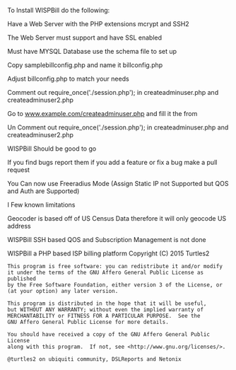 To Install WISPBill do the following:

Have a Web Server with the PHP extensions mcrypt and SSH2

The Web Server must support and have SSL enabled

Must have MYSQL Database use the schema file to set up

Copy samplebillconfig.php and name it billconfig.php

Adjust billconfig.php to match your needs

Comment out require_once('./session.php'); in createadminuser.php and createadminuser2.php

Go to www.example.com/createadminuser.php and fill it the from

Un Comment out require_once('./session.php'); in createadminuser.php and createadminuser2.php

WISPBill Should be good to go


If  you find bugs report them if you add a feature or fix a bug make a pull request


You Can now use Freeradius Mode (Assign Static IP not Supported but QOS and Auth are Supported)


I Few known limitations

Geocoder is based off of US Census Data therefore it will only geocode US address

WISPBill SSH based QOS and Subscription Management is not done 

WISPBill a PHP based ISP billing platform
    Copyright (C) 2015  Turtles2

    This program is free software: you can redistribute it and/or modify
    it under the terms of the GNU Affero General Public License as published
    by the Free Software Foundation, either version 3 of the License, or
    (at your option) any later version.

    This program is distributed in the hope that it will be useful,
    but WITHOUT ANY WARRANTY; without even the implied warranty of
    MERCHANTABILITY or FITNESS FOR A PARTICULAR PURPOSE.  See the
    GNU Affero General Public License for more details.

    You should have received a copy of the GNU Affero General Public License
    along with this program.  If not, see <http://www.gnu.org/licenses/>.

	@turtles2 on ubiquiti community, DSLReports and Netonix 